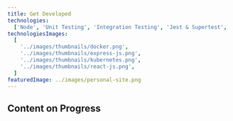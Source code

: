 ```yaml
---
title: Get Developed
technologies:
  ['Node', 'Unit Testing', 'Integration Testing', 'Jest & Supertest', 'Express']
technologiesImages:
  [
    '../images/thumbnails/docker.png',
    '../images/thumbnails/express-js.png',
    '../images/thumbnails/kubernetes.png',
    '../images/thumbnails/react-js.png',
  ]
featuredImage: ../images/personal-site.png
---
```


## Content on Progress
